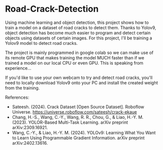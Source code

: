 # Road-Crack-Detection
Using machine learning and object detection, this project shows how to train a model on a dataset of road cracks to detect them. Thanks to Yolov9, object detection has become much easier to program and detect certain objects using datasets of certain images.
For this project, I'll be training a Yolov9 model to detect road cracks.

The project is mainly programmed in google colab so we can make use of its remote GPU that makes training the model MUCH faster than if we trained a model on our local CPU or even GPU. This is speaking from experience...

If you'd like to use your own webcam to try and detect road cracks, you'll need to locally download Yolov9 onto your PC and install the created weight from the training.

References:
- Sateesh. (2024). Crack Dataset [Open Source Dataset]. Roboflow Universe. https://universe.roboflow.com/sateesh/crack-ekaue
- Chang, H.-S., Wang, C.-Y., Wang, R. R., Chou, G., & Liao, H.-Y. M. (2023). 
  YOLOR-Based Multi-Task Learning. arXiv preprint arXiv:2309.16921. 
- Wang, C.-Y., & Liao, H.-Y. M. (2024). YOLOv9: Learning What You Want to Learn 
  Using Programmable Gradient Information. arXiv preprint arXiv:2402.13616. 
